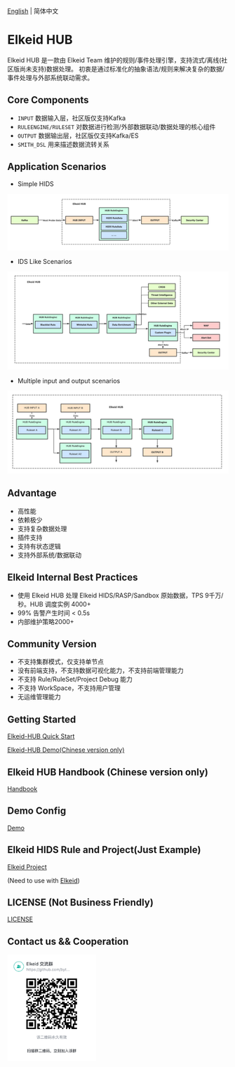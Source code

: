 [English](README.md) | 简体中文
# Elkeid HUB
Elkeid HUB 是一款由 Elkeid Team 维护的规则/事件处理引擎，支持流式/离线(社区版尚未支持)数据处理。 初衷是通过标准化的抽象语法/规则来解决复杂的数据/事件处理与外部系统联动需求。

## Core Components
* `INPUT` 数据输入层，社区版仅支持Kafka
* `RULEENGINE/RULESET` 对数据进行检测/外部数据联动/数据处理的核心组件
* `OUTPUT` 数据输出层，社区版仅支持Kafka/ES
* `SMITH_DSL` 用来描述数据流转关系


## Application Scenarios

* Simple HIDS
<img src="example_hids.png"/>

* IDS Like Scenarios
<img src="example_ids.png"/>

* Multiple input and output scenarios
<img src="example_complex.png"/>


## Advantage
* 高性能
* 依赖极少
* 支持复杂数据处理
* 插件支持
* 支持有状态逻辑
* 支持外部系统/数据联动

## Elkeid Internal Best Practices
* 使用 Elkeid HUB 处理 Elkeid HIDS/RASP/Sandbox 原始数据，TPS 9千万/秒。HUB 调度实例 4000+
* 99% 告警产生时间 < 0.5s
* 内部维护策略2000+

## Community Version
* 不支持集群模式，仅支持单节点
* 没有前端支持，不支持数据可视化能力，不支持前端管理能力
* 不支持 Rule/RuleSet/Project Debug 能力
* 不支持 WorkSpace，不支持用户管理
* 无运维管理能力


## Getting Started
[Elkeid-HUB Quick Start](Elkeid-HUB_Quick_Start.md)

[Elkeid-HUB Demo(Chinese version only)](demo.md)


## Elkeid HUB Handbook (Chinese version only)
[Handbook](handbook/handbook.md)

## Demo Config
[Demo](config/demo)

## Elkeid HIDS Rule and Project(Just Example)
[Elkeid Project](config/elkeid_hids)

(Need to use with [Elkeid](https://github.com/bytedance/Elkeid))

## LICENSE (Not Business Friendly)
[LICENSE](LICENSE)

## Contact us && Cooperation
<img src="./Lark.png" width="40%" style="float:left;"/>
